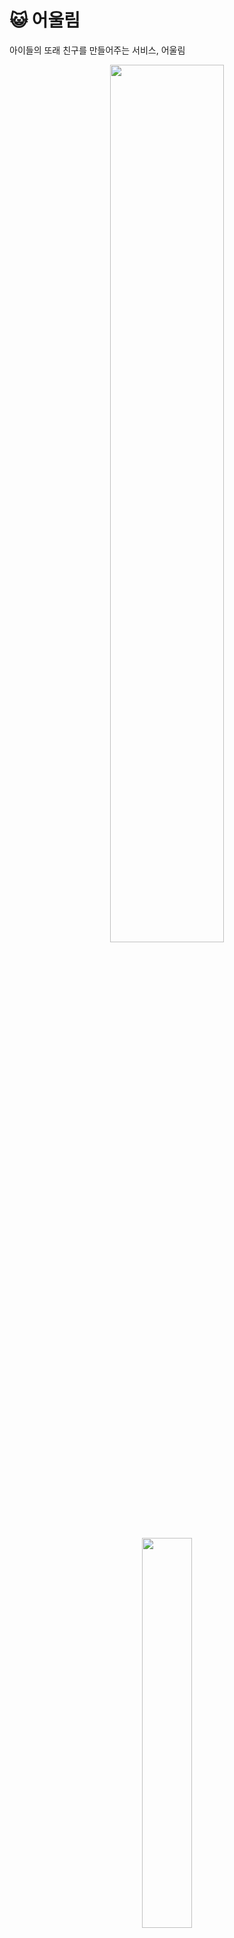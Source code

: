 # 😺 **어울림**

아이들의 또래 친구를 만들어주는 서비스, 어울림

<div align=center>
<img width="60%" src="./exec/assets/loginPage.png"/>
<br><br>
<img width="40%" src="./exec/assets/logo.png"/>
</div>

<br>

## 💡 **어울림 소개**

-   또래 친구를 만나기 힘든 교외 지역 아이들을 위한 1:1 화상 미팅 기능을 제공하는 웹 서비스
-   신입생이 1명인 곳이 125개교, 0명인 곳이 131개교이며 교육통계에 따르면 3명 이하인 학교가 500여개교에 달합니다. 이처럼 학생이 감소하는 속도는 더욱 빨라지고 있습니다.
-   저희는 비슷한 상황에 있는 전국의 500여개의 학교 학생들을 위해서, 아이들이 또래 친구를 사귈 수 있는 화상미팅 서비스를 개발했습니다.
-   실제 초등학교 선생님과 학생들에게 설문조사를 통해 관심사를 파악하고 피드백을 통해 서비스의 기능을 구체화할 수 있었습니다.
-   저희 서비스가 제공하는 대표 기능은 '아이들의 자연스러운 대화를 위한 가이드 기능', '아이들의 흥미를 끄는 동물 가면 기능' 그리고 '부모님의 걱정을 덜어줄 녹화 기능'입니다.

<br>

## 🎬 **어울림 시연 영상**

[<img src="https://img.shields.io/badge/Link-0085DE?style=for-the-badge&logo=YouTube&logoColor=white">](https://drive.google.com/file/d/16C9Lg_xMNVv9vWsGIXMjhe2ciYe5wq5c/view?usp=sharing)

<br>

## 📅 **프로젝트 진행 기간**

**2023/07/10(월) ~ 2023/08/18(금) <br>**
SSAFY 9기 1학기 공통프로젝트
<br>
최우수 프로젝트 수상 🏆

<br>

## 💻 **어울림 서비스 화면**

### **프로필 기능**

<div align=center>

<img width="80%" src="./exec/assets/회원가입기능.gif"/>

**회원가입**

<br>

<img width="80%" src="./exec/assets/비밀번호 변경및 프로필 생성.gif"/>

**로그인 및 프로필 생성**

<br>

<img width="80%" src="exec/assets/프로필 수정기능.gif"/>

**프로필 수정**

</div>

<br>

### **새 친구 만나기**

<div align=center>

<img width="80%" src="./exec/assets/메인 튜토리얼.gif"/>

**메인 튜토리얼**

<br>

<img width="80%" src="./exec/assets/프로필 애니몬 선택 기능.gif"/>

**프로필 애니몬 변경**

<br>

<img width="80%" src="./exec/assets/새친구 첫 시작.gif"/>

**새 친구 만나기**

<br>

<img width="80%" src="./exec/assets/가면벗기와 가이드 재생 기능.gif"/>

**가면 및 가이드 기능**

<br>

<img width="80%" src="./exec/assets/세션 종료 모달 기능.gif"/>

**종료 기능**

<br>

</div>

### **내 친구 만나기**

<div align=center>

<img width="80%" src="./exec/assets/친구 리스트 확인 없을때.gif"/>

**내 친구 확인 기능**

<br>

<img width="80%" src="./exec/assets/세션 초대 받기 기능.gif"/>

**친구 초대 받기 기능**

<br>

<img width="80%" src="./exec/assets/친구 초대 보내기 알림 기능.gif"/>

**친구 초대 보내기 기능**

<br>
</div>

### **녹화 기능**

<div align=center>

<img width="80%" src="./exec/assets/녹화 기능.gif"/>

**녹화 기능**

<br>

</div>

<br>

## 🏗️ **아키텍처**

<img width="100%" src="./exec/assets/SW아키텍처.png"/>

<br>

## 🗃️ **ERD**

<img width="80%" src="./exec/assets/erd.png"/>

<br>

## 🛠️ **기술 스택**

### **Front**

<img src="https://img.shields.io/badge/html5-E34F26?style=for-the-badge&logo=html5&logoColor=white"> 
<img src="https://img.shields.io/badge/css-1572B6?style=for-the-badge&logo=css3&logoColor=white"> 
<img src="https://img.shields.io/badge/typescript-3178C6?style=for-the-badge&logo=typescript&logoColor=black"> 
<img src="https://img.shields.io/badge/mui-007FFF?style=for-the-badge&logo=mui&logoColor=black"> 
<img src="https://img.shields.io/badge/recoil-3578E5?style=for-the-badge&logo=recoil&logoColor=black"> 
<br>

<img src="https://img.shields.io/badge/StyledComponents-DB7093?style=for-the-badge&logo=styledcomponents&logoColor=black"> 
<img src="https://img.shields.io/badge/react-61DAFB?style=for-the-badge&logo=react&logoColor=black"> 
<img src="https://img.shields.io/badge/react router-CA4245?style=for-the-badge&logo=react&logoColor=black"> 
<img src="https://img.shields.io/badge/node.js-339933?style=for-the-badge&logo=Node.js&logoColor=white">
<img src="https://img.shields.io/badge/Redux-764ABC?style=for-the-badge&logo=Redux&logoColor=white">
<img src="https://img.shields.io/badge/Three.js-000000?style=for-the-badge&logo=threedotjs&logoColor=white">
<br>

<br>

### **Back**

#

<img src="https://img.shields.io/badge/java 11-FF0000?style=for-the-badge&logo=OpenJDK&logoColor=white">
<img src="https://img.shields.io/badge/Spring Boot-6DB33F?style=for-the-badge&logo=SpringBoot&logoColor=white">
<img src="https://img.shields.io/badge/Spring Data JPA-6DB33F?style=for-the-badge&logo=SpringBoot&logoColor=white">
<br>
<img src="https://img.shields.io/badge/Spring Security-6DB33F?style=for-the-badge&logo=SpringSecurity&logoColor=white">
<img src="https://img.shields.io/badge/queryDSL-4479A1?style=for-the-badge&logoColor=white"> 
<br>
<img src="https://img.shields.io/badge/JWT-E61587?style=for-the-badge&logoColor=white">
<img src="https://img.shields.io/badge/mysql-4479A1?style=for-the-badge&logo=mysql&logoColor=white"> 
<img src="https://img.shields.io/badge/redis-DC382D?style=for-the-badge&logo=apachetomcat&logoColor=white">
<img src="https://img.shields.io/badge/OpenVidu-FFD400?style=for-the-badge&logoColor=white">

<br>

### **CICD**

<img src="https://img.shields.io/badge/amazonaws-232F3E?style=for-the-badge&logo=amazonaws&logoColor=white">
<img src="https://img.shields.io/badge/Docker-2496ED?style=for-the-badge&logo=Docker&logoColor=white">
<img src="https://img.shields.io/badge/git-F05032?style=for-the-badge&logo=git&logoColor=white">
<img src="https://img.shields.io/badge/gitlab-FC6D26?style=for-the-badge&logo=gitlab&logoColor=white">
<br>
<img src="https://img.shields.io/badge/Jenkins-D24939?style=for-the-badge&logo=Jenkins&logoColor=white">
<img src="https://img.shields.io/badge/NGINX-009639?style=for-the-badge&logo=NGINX&logoColor=white">

<br>

### **기타**

<img src="https://img.shields.io/badge/Tensorflow-FF6F00?style=for-the-badge&logo=tensorflow&logoColor=white">

### **협업 툴**

<img src="https://img.shields.io/badge/Notion-000000?style=for-the-badge&logo=Notion&logoColor=white">
<img src="https://img.shields.io/badge/jira-0052CC?style=for-the-badge&logo=git&logoColor=white">
<img src="https://img.shields.io/badge/Mattermost-0058CC?style=for-the-badge&logo=Mattermost&logoColor=white">

<br>

## 📚 **프로젝트 산출물**

<!-- -   [기능 명세서](https://docs.google.com/spreadsheets/d/1LJWp10l55WSav7c_ZgmGGtJ5U0w4zq0SYePQb5vVUXo/edit?usp=sharing) -->

-   [와이어프레임](https://www.figma.com/file/kg0ofaik0sI6lImrCvkDXe/PJT?type=design&node-id=0-1&mode=design&t=1uZ910Wow6FieKb0-0)
-   [덤프데이터](./exec/Dump20230817.sql)
-   [포팅 메뉴얼](./exec/포팅메뉴얼.md)
<!-- -   [발표자료](./exec/최종 발표/최종 발표 제출용.pdf) -->

<br>

## ✔ **Git 커밋 메시지 컨벤션**

-   `Feat` : 기능 추가, 프로젝트 생성, 초기 설정
-   `Fix` : 기능 변경, 기능 수정, 오류 수정
-   `Refactor` : 같은 기능을 하는 코드를 리팩토링(재작성)한 경우 (Logic 변경 X)
-   커밋 타입은 **대문자**로 시작하며, 항상 대괄호 안에 파트를 입력하여 시작
-   관련된 지라 이슈 번호에 괄호를 붙여 뒤에 추가.

ex) **BE-FEAT : {간단한 설명}(#{issue number or jira issue})**

<br>

## ✔ **Git 브랜치 컨벤션**

-   `master`
    -   배포 가능한 상태의 결과물 올리는 브랜치
-   `develop`
    -   구현 완료된 기능을 병합하기 위한 브랜치
    -   통합 폴더의 기능
-   `dev-back`
    -   백엔드의 구현 완료된 기능을 병합하기 위한 브랜치
    -   backend의 메인 개발 브랜치이며 frontend 코드는 Main의 코드와 같아야함
-   `dev-front`
    -   프론트엔드의 구현 완료된 기능을 병합하기 위한 브랜치
    -   frontend의 메인 개발 브랜치, backend코드는 Main의 코드와 같아야함
-   `feature`
    -   개별 기능 구현 브랜치
    -   네이밍 규칙
        -   FE or BE-feat or fix or refactor/기능이름
        -   예) FE-feat/로그인페이지
            <br><br>
-   **feature 브랜치가 완성되면 dev-back, dev-front 브랜치로 merge request를 통해 merge한다.**<br>
    ⇒ merge request가 요청되면, 모든 팀원들이 코드 리뷰를 하여 안전하게 merge한다.

<br>

## 👥 **팀원 역할 분배**

### **Frontend**

-   김성준 - Web Design Manager
    -   웹 디자인 총괄-styled-components, MUI
    -   웹 프레임 설계-TypeScript, React, Recoil
        -   회원가입, 로그인, 프로필, 메인, 녹화, 내 친구, 웹페이지 기능 및 배경음악 기능
    -   기획 및 최종발표 자료 제작-PPT
    -   프로토타입 설계
-   안경준 - Project Leader
    -   AR 마스크 기능 구현-Three.js, tf.js
    -   영상 타임라인 기능 구현-react-player
    -   초대 기능 구현-SSE
    -   웹소켓 연결-Stomp.js
    -   문서화
-   오영재 - Front Leader
    -   웹 컴포넌트 관리-styled-components, MUI, React, TypeScript, React-Router, Recoil
    -   새 친구, 내 친구 페이지-openvidu-browser
    -   WebRTC, useOpenVidu, useStream Custom Hooks
    -   Frontend 코드 리뷰

### **Backend**

-   고우민 - Backend Leader
    -   Spring Boot Backend API, Spring Data JPA, Redis, SSE, JWT
    -   유저 캐시 개발
    -   유저, 회원 인증, 알림 API 개발
    -   데이터베이스 ERD 설계
    -   Backend 코드 리뷰
-   김하영 - Infra Manager
    -   DB 서버, 백엔드 개발 서버, 배포 서버 구축
    -   Docker 컨테이너 관리
    -   CI/CD 자동 배포 구축-Jenkins
    -   새 친구 만나기, 내 친구 만나기, 녹화 영상 API 개발
-   유연석 - Project Manager
    -   Jira, Git, 버전 관리
    -   Spring Boot Backend API, Spring Data JPA, WebSocket
    -   DB 스키마 설계, MySQL RDBMS 관리
    -   유저, 프로필, 친구 API 개발
